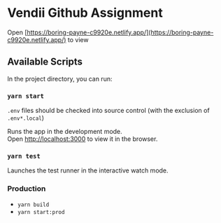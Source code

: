# Vendii Github Assignment

Open [https://boring-payne-c9920e.netlify.app/](https://boring-payne-c9920e.netlify.app/) to view

## Available Scripts

In the project directory, you can run:

### `yarn start`

`.env` files should be checked into source control (with the exclusion of `.env*.local`)

Runs the app in the development mode.\
Open [http://localhost:3000](http://localhost:3000) to view it in the browser.

### `yarn test`

Launches the test runner in the interactive watch mode.

### Production

- `yarn build`
- `yarn start:prod`
